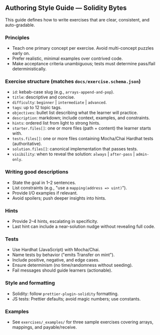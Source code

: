 ## Authoring Style Guide — Solidity Bytes

This guide defines how to write exercises that are clear, consistent, and auto-gradable.

### Principles
- Teach one primary concept per exercise. Avoid multi-concept puzzles early on.
- Prefer realistic, minimal examples over contrived code.
- Make acceptance criteria unambiguous; tests must determine pass/fail deterministically.

### Exercise structure (matches `docs/exercise.schema.json`)
- `id`: kebab-case slug (e.g., `arrays-append-and-pop`).
- `title`: descriptive and concise.
- `difficulty`: `beginner` | `intermediate` | `advanced`.
- `tags`: up to 12 topic tags.
- `objectives`: bullet list describing what the learner will practice.
- `description`: markdown; include context, examples, and constraints.
- `hints`: ordered list from light to strong hints.
- `starter.files[]`: one or more files (path + content) the learner starts with.
- `tests.files[]`: one or more files containing Mocha/Chai Hardhat tests (authoritative).
- `solution.files[]`: canonical implementation that passes tests.
- `visibility`: when to reveal the solution: `always` | `after-pass` | `admin-only`.

### Writing good descriptions
- State the goal in 1–2 sentences.
- List constraints (e.g., "use a `mapping(address => uint)`").
- Provide I/O examples if relevant.
- Avoid spoilers; push deeper insights into hints.

### Hints
- Provide 2–4 hints, escalating in specificity.
- Last hint can include a near-solution nudge without revealing full code.

### Tests
- Use Hardhat (JavaScript) with Mocha/Chai.
- Name tests by behavior ("emits Transfer on mint").
- Include positive, negative, and edge cases.
- Ensure determinism (no time/randomness without seeding).
- Fail messages should guide learners (actionable).

### Style and formatting
- Solidity: follow `prettier-plugin-solidity` formatting.
- JS tests: Prettier defaults; avoid magic numbers; use constants.

### Examples
- See `exercises/_examples/` for three sample exercises covering arrays, mappings, and payable/receive.

